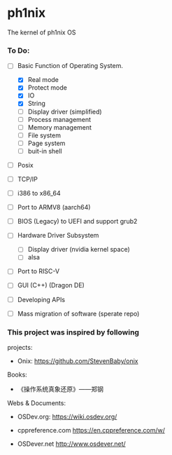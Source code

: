 # ph1nix

The kernel of ph1nix OS

### To Do:

- [ ] Basic Function of Operating System.
    
    - [x] Real mode
    - [x] Protect mode
    - [x] IO
    - [x] String
    - [ ] Display driver (simplified)
    - [ ] Process management
    - [ ] Memory management
    - [ ] File system
    - [ ] Page system
    - [ ] buit-in shell

- [ ] Posix

- [ ] TCP/IP

- [ ] i386 to x86_64

- [ ] Port to ARMV8 (aarch64)

- [ ] BIOS (Legacy) to UEFI and support grub2

- [ ] Hardware Driver Subsystem

  - [ ] Display driver (nvidia kernel space)
  - [ ] alsa

- [ ] Port to RISC-V

- [ ] GUI (C++) (Dragon DE)

- [ ] Developing APIs

- [ ] Mass migration of software (sperate repo)

### This project was inspired by following

projects:

- Onix: <https://github.com/StevenBaby/onix>

Books:

- 《操作系统真象还原》——郑钢

Webs & Documents:

- OSDev.org: <https://wiki.osdev.org/>

- cppreference.com <https://en.cppreference.com/w/>

- OSDever.net <http://www.osdever.net/>
